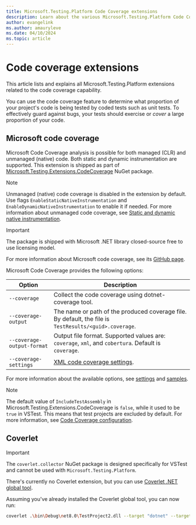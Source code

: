 ```yaml
---
title: Microsoft.Testing.Platform Code Coverage extensions
description: Learn about the various Microsoft.Testing.Platform Code Coverage extensions and how to use them.
author: evangelink
ms.author: amauryleve
ms.date: 04/10/2024
ms.topic: article
---
```


# Code coverage extensions

This article lists and explains all Microsoft.Testing.Platform extensions related to the code coverage capability.

You can use the code coverage feature to determine what proportion of your project's code is being tested by coded tests such as unit tests. To effectively guard against bugs, your tests should exercise or *cover* a large proportion of your code.

## Microsoft code coverage

Microsoft Code Coverage analysis is possible for both managed (CLR) and unmanaged (native) code. Both static and dynamic instrumentation are supported. This extension is shipped as part of [Microsoft.Testing.Extensions.CodeCoverage](https://nuget.org/packages/Microsoft.Testing.Extensions.CodeCoverage) NuGet package.

> [!NOTE]
> Unmanaged (native) code coverage is disabled in the extension by default. Use flags `EnableStaticNativeInstrumentation` and `EnableDynamicNativeInstrumentation` to enable it if needed.
> For more information about unmanaged code coverage, see [Static and dynamic native instrumentation](/visualstudio/test/customizing-code-coverage-analysis?#static-and-dynamic-native-instrumentation).

> [!IMPORTANT]
> The package is shipped with Microsoft .NET library closed-source free to use licensing model.

For more information about Microsoft code coverage, see its [GitHub page](https://github.com/microsoft/codecoverage).

Microsoft Code Coverage provides the following options:

| Option                     | Description                                                                   |
|----------------------------|-------------------------------------------------------------------------------|
| `--coverage`               | Collect the code coverage using dotnet-coverage tool.                         |
| `--coverage-output`        | The name or path of the produced coverage file. By default, the file is `TestResults/<guid>.coverage`. |
| `--coverage-output-format` | Output file format. Supported values are: `coverage`, `xml`, and `cobertura`. Default is `coverage`. |
| `--coverage-settings`      | [XML code coverage settings](../additional-tools/dotnet-coverage.md#settings). |

For more information about the available options, see [settings](../additional-tools/dotnet-coverage.md#settings) and [samples](https://github.com/microsoft/codecoverage/tree/main/samples/Algorithms).

> [!NOTE]
> The default value of `IncludeTestAssembly` in Microsoft.Testing.Extensions.CodeCoverage is `false`, while it used to be `true` in VSTest. This means that test projects are excluded by default. For more information, see [Code Coverage configuration](https://github.com/microsoft/codecoverage/blob/main/docs/configuration.md).

## Coverlet

> [!IMPORTANT]
> The `coverlet.collector` NuGet package is designed specifically for VSTest and cannot be used with `Microsoft.Testing.Platform`.

There's currently no Coverlet extension, but you can use [Coverlet .NET global tool](https://github.com/coverlet-coverage/coverlet#net-global-tool-guide-suffers-from-possible-known-issue).

Assuming you've already installed the Coverlet global tool, you can now run:

```bash
coverlet .\bin\Debug\net8.0\TestProject2.dll --target "dotnet" --targetargs "test .\bin\Debug\net8.0\TestProject2.dll --no-build"
```
